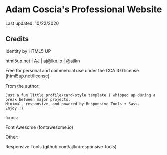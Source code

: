 # Adam Coscia's Professional Website

Last updated: 10/22/2020

## Credits

Identity by HTML5 UP

html5up.net | AJ | aj@lkn.io | @ajlkn

Free for personal and commercial use under the CCA 3.0 license (html5up.net/license)

From the author: 

```
Just a fun little profile/card-style template I whipped up during a break between major projects. 
Minimal, responsive, and powered by Responsive Tools + Sass. 
Enjoy :)
```

Icons:

Font Awesome (fontawesome.io)

Other:

Responsive Tools (github.com/ajlkn/responsive-tools)

